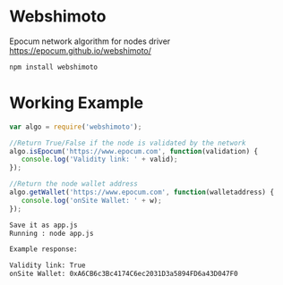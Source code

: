 # Webshimoto
Epocum network algorithm for nodes driver
https://epocum.github.io/webshimoto/

```bash
npm install webshimoto
```

# Working Example

```js
var algo = require('webshimoto');

//Return True/False if the node is validated by the network
algo.isEpocum('https://www.epocum.com', function(validation) {
   console.log('Validity link: ' + valid);
});

//Return the node wallet address
algo.getWallet('https://www.epocum.com', function(walletaddress) {
   console.log('onSite Wallet: ' + w);
});

```

```bash
Save it as app.js
Running : node app.js

Example response:

Validity link: True
onSite Wallet: 0xA6CB6c3Bc4174C6ec2031D3a5894FD6a43D047F0
```
